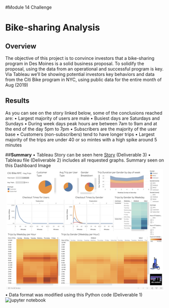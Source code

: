 #Module 14 Challenge
# Bike-sharing Analysis
## Overview
The objective of this project is to convince investors that a bike-sharing program in Des Moines is a solid business proposal. To solidify the proposal, using the data from an operational and successful program is key. 
Via Tableau we’ll be showing potential investors key behaviors and data from the Citi Bike program in NYC, using public data for the entire month of Aug (2019)

## Results
As you can see on the story linked below, some of the conclusions reached are:
•	Largest majority of users are male
•	Busiest days are Saturdays and Sundays
•	During week days peak hours are between 7am to 9am and at the end of the day 5pm to 7pm
•	Subscribers are the majority of the user base
•	Customers (non-subscribers) tend to have longer trips
•	Largest majority of the trips are under 40 or so mintes with a high spike around 5 minutes

##**Summary**
•	Tableau Story can be seen here [Story](https://public.tableau.com/profile/ana7380#!/vizhome/Citibike_M14/CitiBikeStory?publish=yes) (Deliverable 3)
•	Tableau file (Deliverable 2) includes all requested graphs. Summary seen on this Dashboard Image ![CitiBike Dash](https://github.com/TheLittlePrincess/M14_bikesharing/blob/main/RideShare%20Dashboard.png)
•	Data format was modified using this Python code (Deliverable 1)  ![jupyter notebook](https://github.com/TheLittlePrincess/M14_bikesharing/commit/712ab0e7dbc6d769f1cc61eba74dbb57dba48fc3)
